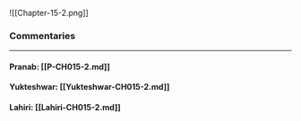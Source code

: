 ![[Chapter-15-2.png]]

### Commentaries

---

#### Pranab: [[P-CH015-2.md]]

#### Yukteshwar: [[Yukteshwar-CH015-2.md]]

#### Lahiri: [[Lahiri-CH015-2.md]]
